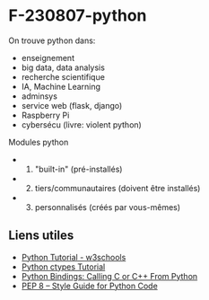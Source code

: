 # F-230807-python


On trouve python dans:  
- enseignement
- big data, data analysis
- recherche scientifique
- IA, Machine Learning
- adminsys
- service web (flask, django)
- Raspberry Pi
- cybersécu (livre: violent python)

Modules python
- 1. "built-in" (pré-installés)
- 2. tiers/communautaires (doivent être installés)
- 3. personnalisés (créés par vous-mêmes)

## Liens utiles
- [Python Tutorial - w3schools](https://www.w3schools.com/python/default.asp)
- [Python ctypes Tutorial](https://coderslegacy.com/python/ctypes-tutorial/)
- [Python Bindings: Calling C or C++ From Python](https://realpython.com/python-bindings-overview/)
- [PEP 8 – Style Guide for Python Code](https://peps.python.org/pep-0008/)